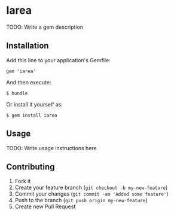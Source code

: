 # Iarea

TODO: Write a gem description

## Installation

Add this line to your application's Gemfile:

    gem 'iarea'

And then execute:

    $ bundle

Or install it yourself as:

    $ gem install iarea

## Usage

TODO: Write usage instructions here

## Contributing

1. Fork it
2. Create your feature branch (`git checkout -b my-new-feature`)
3. Commit your changes (`git commit -am 'Added some feature'`)
4. Push to the branch (`git push origin my-new-feature`)
5. Create new Pull Request
